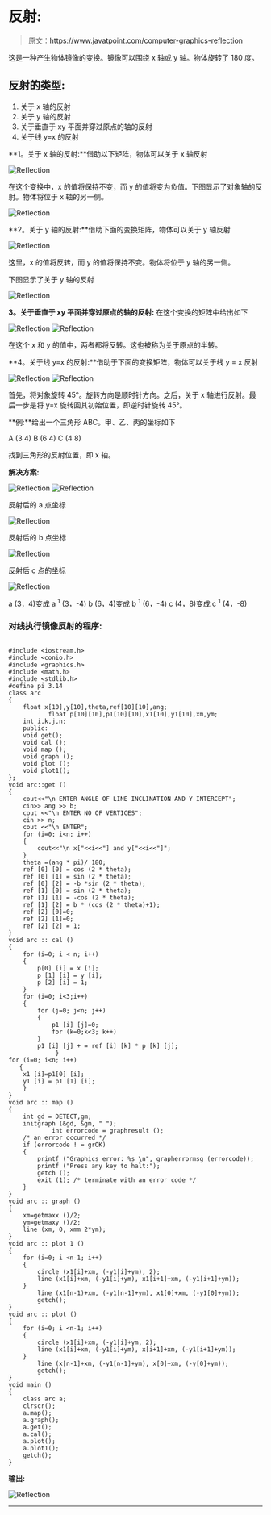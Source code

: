 # 反射:

> 原文：<https://www.javatpoint.com/computer-graphics-reflection>

这是一种产生物体镜像的变换。镜像可以围绕 x 轴或 y 轴。物体旋转了 180 度。

## 反射的类型:

1.  关于 x 轴的反射
2.  关于 y 轴的反射
3.  关于垂直于 xy 平面并穿过原点的轴的反射
4.  关于线 y=x 的反射

**1。关于 x 轴的反射:**借助以下矩阵，物体可以关于 x 轴反射

![Reflection](img/3d8c0ab9e186b911322819a028d47635.png)

在这个变换中，x 的值将保持不变，而 y 的值将变为负值。下图显示了对象轴的反射。物体将位于 x 轴的另一侧。

![Reflection](img/06cbcc453cf8135f1d35ad8d9026bac1.png)

**2。关于 y 轴的反射:**借助下面的变换矩阵，物体可以关于 y 轴反射

![Reflection](img/75db8966f81b5169672d2f6c1691e0ce.png)

这里，x 的值将反转，而 y 的值将保持不变。物体将位于 y 轴的另一侧。

下图显示了关于 y 轴的反射

![Reflection](img/3d923c133228961f6d820da13a4992fb.png)

**3。关于垂直于 xy 平面并穿过原点的轴的反射:**
在这个变换的矩阵中给出如下

![Reflection](img/1a3862788e1844ded1073c8f16f65e9c.png)
![Reflection](img/22c2e51bcdc972b368f350bddcf7420b.png)

在这个 x 和 y 的值中，两者都将反转。这也被称为关于原点的半转。

**4。关于线 y=x 的反射:**借助于下面的变换矩阵，物体可以关于线 y = x 反射

![Reflection](img/6955504b35a2db99e380e38155544455.png)
![Reflection](img/0cc6d5438261012086f54b49bc08b303.png)

首先，将对象旋转 45°。旋转方向是顺时针方向。之后，关于 x 轴进行反射。最后一步是将 y=x 旋转回其初始位置，即逆时针旋转 45°。

**例:**给出一个三角形 ABC。甲、乙、丙的坐标如下

A (3 4)
B (6 4)
C (4 8)

找到三角形的反射位置，即 x 轴。

**解决方案:**

![Reflection](img/08f9a907e8155e729e6674a4f696fb83.png)
![Reflection](img/dd8a0180c55c7ac4680c12887ee3a60e.png)

反射后的 a 点坐标

![Reflection](img/35de94f20904396cb01304daa68b8c3e.png)

反射后的 b 点坐标

![Reflection](img/0b48affbca4b2df57a744910ca1bdd50.png)

反射后 c 点的坐标

![Reflection](img/2473b7f0b06bd75d14cbbb1f71c3039b.png)

a (3，4)变成 a <sup>1</sup> (3，-4)
b (6，4)变成 b <sup>1</sup> (6，-4)
c (4，8)变成 c <sup>1</sup> (4，-8)

### 对线执行镜像反射的程序:

```

#include <iostream.h>
#include <conio.h>
#include <graphics.h>
#include <math.h>
#include <stdlib.h>
#define pi 3.14
class arc
{
	float x[10],y[10],theta,ref[10][10],ang;
           float p[10][10],p1[10][10],x1[10],y1[10],xm,ym;
	int i,k,j,n;
	public:
	void get();
	void cal ();
	void map ();
	void graph ();
	void plot ();
	void plot1();
};
void arc::get ()
{
	cout<<"\n ENTER ANGLE OF LINE INCLINATION AND Y INTERCEPT";
	cin>> ang >> b;
	cout <<"\n ENTER NO OF VERTICES";
	cin >> n;
	cout <<"\n ENTER";
	for (i=0; i<n; i++)
	{
		cout<<"\n x["<<i<<"] and y["<<i<<"]";
	}
	theta =(ang * pi)/ 180;
	ref [0] [0] = cos (2 * theta);
	ref [0] [1] = sin (2 * theta);
	ref [0] [2] = -b *sin (2 * theta);
	ref [1] [0] = sin (2 * theta);
	ref [1] [1] = -cos (2 * theta);
	ref [1] [2] = b * (cos (2 * theta)+1);
	ref [2] [0]=0;
	ref [2] [1]=0;
	ref [2] [2] = 1;
}
void arc :: cal ()
{
	for (i=0; i < n; i++)
	{
		p[0] [i] = x [i];
		p [1] [i] = y [i];
		p [2] [i] = 1;
	}
	for (i=0; i<3;i++)
	{
		for (j=0; j<n; j++)
		{
			p1 [i] [j]=0;
			for (k=0;k<3; k++)
		}
		p1 [i] [j] + = ref [i] [k] * p [k] [j];
             }
for (i=0; i<n; i++)
   {
	x1 [i]=p1[0] [i];
	y1 [i] = p1 [1] [i];
    }
}
void arc :: map ()
{
	int gd = DETECT,gm;
	initgraph (&gd, &gm, " ");
            int errorcode = graphresult ();
	/* an error occurred */
	if (errorcode ! = grOK)    
	{
 		printf ("Graphics error: %s \n", grapherrormsg (errorcode));
		printf ("Press any key to halt:");
		getch ();
		exit (1); /* terminate with an error code */
	}
}
void arc :: graph ()
{
	xm=getmaxx ()/2;
	ym=getmaxy ()/2;
	line (xm, 0, xmm 2*ym);
}
void arc :: plot 1 ()
{
	for (i=0; i <n-1; i++)
	{
		circle (x1[i]+xm, (-y1[i]+ym), 2);
		line (x1[i]+xm, (-y1[i]+ym), x1[i+1]+xm, (-y1[i+1]+ym));
	}
		line (x1[n-1)+xm, (-y1[n-1]+ym), x1[0]+xm, (-y1[0]+ym));
		getch();
}
void arc :: plot ()
{ 
	for (i=0; i <n-1; i++)
	{
		circle (x1[i]+xm, (-y1[i]+ym, 2);
		line (x1[i]+xm, (-y1[i]+ym), x[i+1]+xm, (-y1[i+1]+ym));
	}
		line (x[n-1]+xm, (-y1[n-1]+ym), x[0]+xm, (-y[0]+ym));
		getch();
}
void main ()
{
	class arc a;
	clrscr();
	a.map();
	a.graph();
	a.get();
	a.cal();
	a.plot();
	a.plot1();
	getch();
}

```

**输出:**

![Reflection](img/acfa163d194177bee78792592edeb7bc.png)

* * *